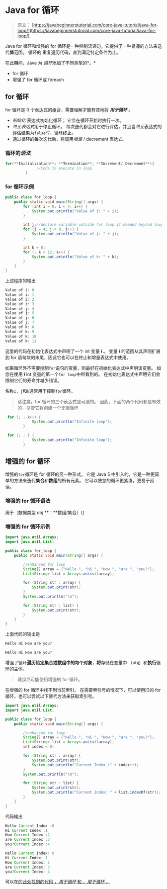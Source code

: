# Java for 循环

> 原文： [https://javabeginnerstutorial.com/core-java-tutorial/java-for-loop/](https://javabeginnerstutorial.com/core-java-tutorial/java-for-loop/)

Java for 循环和增强的 for 循环是一种控制流语句，它提供了一种紧凑的方法来迭代**值**范围。 循环的  重复遍历代码，直到满足特定条件为止。

在此期间，Java 为 *循环*添加了不同类型的*。*

*   for 循环
*   增强了 for 循环或 foreach

## for 循环

for 循环是 3 个表达式的组合，需要理解才能有效地将 ***用于循环*** 。

*   *初始化* 表达式初始化循环； 它会在循环开始时执行一次。
*   *终止表达式*用于停止循环。 每次迭代都会对它进行评估，并且当*终止*表达式的评估结果为`false`时，循环终止。
*   通过循环的每次迭代后，将调用*增量* / decrement 表达式。

### 循环的*语法*

```java
for(**Initialization**; **Termination**; **Increment/ Decrement**){
              //Code to execute in loop
         }
```

### for 循环示例

```java
public class for_loop {
    public static void main(String[] args) {
        for (int i = 0; i < 4; i++) {
            System.out.println("Value of i: " + i);
        }

        int j;//declare variable outside for loop if needed beyond loop
        for (j = 4; j < 8; j++) {
            System.out.println("Value of j: " + j);
        }

        int k = 8;
        for (; k < 12; k++) {
            System.out.println("Value of k: " + k);
        }
    }
}
```

上述程序的输出

```java
Value of i: 0
Value of i: 1
Value of i: 2
Value of i: 3
Value of j: 4
Value of j: 5
Value of j: 6
Value of j: 7
Value of k: 8
Value of k: 9
Value of k: 10
Value of k: 11
```

这里的代码在初始化表达式中声明了一个 int 变量 ***i*** 。 变量 ***i*** 的范围从其声明扩展到 for 语句块的末尾，因此它也可以在终止和增量表达式中使用。

如果循环外不需要控制`for`语句的变量，则最好在初始化表达式中声明该变量。 如您在使用 ***i*** int 变量的第一个`for loop`中所看到的。 在初始化表达式中声明它们会限制它们的寿命并减少错误。

名称`i`，`j`和`k`通常用于控制`for`循环。

> 请注意，for 循环的三个表达式是可选的。 因此，下面的两个代码都是有效的，尽管它将创建一个无限循环

```java
 for (; ; k++) {
            System.out.println("Infinite loop");
        }
```

```java
 for (; ; ) {
            System.out.println("Infinite loop");
        }
```

## 增强的 for 循环

增强的`for`循环是 for 循环的另一种形式。 它是 Java 5 中引入的，它是一种更简单的方法来迭代**集合**和**数组**的所有元素。 它可以使您的循环更紧凑，更易于阅读。

### 增强的 for 循环语法

用于（数据类型 obj **：**数组/集合）{}

### 增强的 for 循环示例

```java
import java.util.Arrays;
import java.util.List;

public class for_loop {
    public static void main(String[] args) {

        //enhanced for loop
        String[] array = {"Hello ", "Hi ", "How ", "are ", "you?"};
        List<String> list = Arrays.asList(array);

        for (String str : array) {
            System.out.print(str);
        }
        System.out.println("\n");

        for (String str : list) {
            System.out.print(str);
        }
    }
}
```

上面代码的输出是

```java
Hello Hi How are you?

Hello Hi How are you?
```

增强了循环**遍历给定集合或数组中的每个对象**，**将**存储在变量中 （obj）和**执行**循环的主体。

> 建议尽可能使用增强的 for 循环。

在增强的 for 循环中找不到当前索引。 在需要索引号的情况下，可以使用旧的 for 循环，也可以尝试以下替代方法来获取索引号。

```java
import java.util.Arrays;
import java.util.List;

public class for_loop {
    public static void main(String[] args) {

        //enhanced for loop
        String[] array = {"Hello ", "Hi ", "How ", "are ", "you?"};
        List<String> list = Arrays.asList(array);
        int index = 0;

        for (String str : array) {
            System.out.print(str);
            System.out.println("Current Index :" + index++);
        }
        System.out.println("\n");

        for (String str : list) {
            System.out.print(str);
            System.out.println("Current Index: " + list.indexOf(str));
        }
    }
}
```

代码输出

```java
Hello Current Index :0
Hi Current Index :1
How Current Index :2
are Current Index :3
you?Current Index :4

Hello Current Index: 0
Hi Current Index: 1
How Current Index: 2
are Current Index: 3
you?Current Index: 4
```

可以在[的此处找到](https://github.com/JBTAdmin/java-tutorial/blob/master/for_loop.java)[的代码 *，用于循环* 和 *，用于循环* 。](https://github.com/JBTAdmin/java-tutorial/blob/master/for_loop.java)

